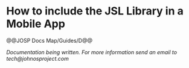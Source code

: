 # How to include the JSL Library in a Mobile App

@@JOSP Docs Map/Guides/D@@

_Documentation being written.
For more information send an email to tech@johnosproject.com_

